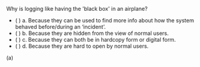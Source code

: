 <panel header="{{ icon_Q_A }} Logging vs blackbox">
<question>

Why is logging like having the 'black box' in an airplane?

- ( ) a. Because they can be used to find more info about how the system behaved before/during an ‘incident’.
- ( ) b. Because they are hidden from the view of normal users.
- ( ) c. Because they can both be in hardcopy form or digital form.
- ( ) d. Because they are hard to open by normal users.

<div slot="answer">

(a)

</div>
</question>
</panel>

